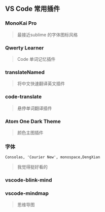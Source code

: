 ## VS Code 常用插件
### MonoKai Pro
> 最接近sublime 的字体图标风格

### Qwerty Learner
> Code 单词记忆插件

### translateNamed
> 将中文快速翻译英文插件

### code-translate
> 悬停单词翻译插件

### Atom One Dark Theme
> 颜色主图插件

### 字体
`Consolas, 'Courier New', monospace,DengXian`
> 我觉得挺好看的

### vscode-blink-mind
### vscode-mindmap
> 思维导图
